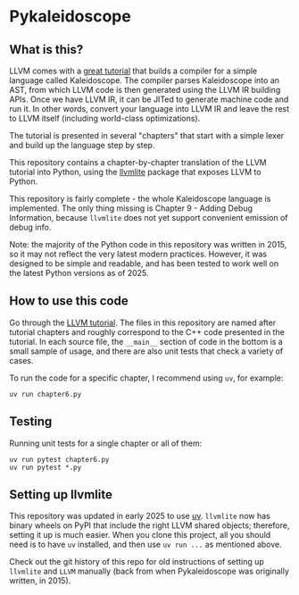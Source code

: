 # Pykaleidoscope

## What is this?

LLVM comes with a [great tutorial](http://llvm.org/docs/tutorial/) that
builds a compiler for a simple language called Kaleidoscope. The
compiler parses Kaleidoscope into an AST, from which LLVM code is then
generated using the LLVM IR building APIs. Once we have LLVM IR, it can
be JITed to generate machine code and run it. In other words, convert
your language into LLVM IR and leave the rest to LLVM itself (including
world-class optimizations).

The tutorial is presented in several \"chapters\" that start with a
simple lexer and build up the language step by step.

This repository contains a chapter-by-chapter translation of the LLVM
tutorial into Python, using the
[llvmlite](https://github.com/numba/llvmlite) package that exposes LLVM
to Python.

This repository is fairly complete - the whole Kaleidoscope language is
implemented. The only thing missing is Chapter 9 - Adding Debug
Information, because `llvmlite` does not yet support convenient emission
of debug info.

Note: the majority of the Python code in this repository was written
in 2015, so it may not reflect the very latest modern practices. However,
it was designed to be simple and readable, and has been tested to work
well on the latest Python versions as of 2025.

## How to use this code

Go through the [LLVM tutorial](http://llvm.org/docs/tutorial/). The
files in this repository are named after tutorial chapters and roughly
correspond to the C++ code presented in the tutorial. In each source
file, the `__main__` section of code in the bottom is a small sample of
usage, and there are also unit tests that check a variety of cases.

To run the code for a specific chapter, I recommend using `uv`, for example:

    uv run chapter6.py

## Testing

Running unit tests for a single chapter or all of them:

    uv run pytest chapter6.py
    uv run pytest *.py

## Setting up llvmlite

This repository was updated in early 2025 to use
[uv](https://github.com/astral-sh/uv). `llvmlite` now has binary wheels on PyPI
that include the right LLVM shared objects; therefore, setting it up is much
easier. When you clone this project, all you should need is to have `uv`
installed, and then use `uv run ...` as mentioned above.

Check out the git history of this repo for old instructions of setting up
`llvmlite` and `LLVM` manually (back from when Pykaleidoscope was originally
written, in 2015).
